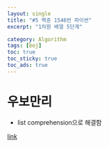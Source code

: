```yaml
---
layout: single
title: "#5 백준 1546번 파이썬"
excerpt: "1차원 배열 5단계"

category: Algorithm
tags: [boj]
toc: true
toc_sticky: true
toc_ads: true
---
```


# 우보만리  

- list comprehension으로 해결함

[link](https://www.acmicpc.net/problem/1546)

<script src="https://gist.github.com/hyeonchan523/707ffa00e71e8e71cfd4a71d09b2161c.js"></script>